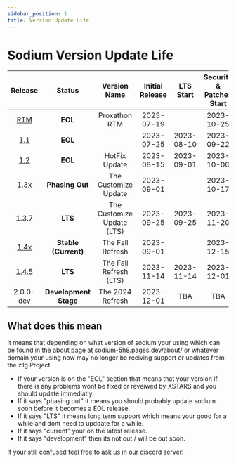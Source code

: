 ```yaml
---
sidebar_position: 1
title: Version Update Life
---
```


# Sodium Version Update Life

| Release  | Status              | Version Name          |Initial Release | LTS Start        | Security & Patches Start | End-of-life               |
| :--:     | :---:               | :---:             | :---:          | :---:            | :---:                    | :---:                     |
| [RTM](https://github.com/z1g-project/Sodium/releases/tag/1.0.0)  | **EOL** | Proxathon RTM | 2023-07-19 |   | 2023-10-25 | 2023-10-25 |
| [1.1](https://github.com/z1g-project/Sodium/releases/tag/1.0.0-patch-1) | **EOL** || 2023-07-25 | 2023-08-10 | 2023-09-22 | 2023-10-25 |
| [1.2](https://github.com/z1g-project/Sodium/releases/tag/1.2.0) | **EOL** | HotFix Update | 2023-08-15 | 2023-09-01 | 2023-10-00 | 2023-10-25 |
| [1.3x](https://github.com/z1g-project/Sodium/releases/tag/1.3.0) | **Phasing Out** | The Customize Update | 2023-09-01 |  | 2023-10-17 | 2023-11-25 |
| 1.3.7 | **LTS** | The Customize Update (LTS) | 2023-09-25 | 2023-09-25 | 2023-11-20 | 2024-01-01 |
| [1.4x](https://github.com/z1g-project/Sodium/releases/tag/1.4.0) | **Stable (Current)** | The Fall Refresh | 2023-09-01 |  | 2023-12-15 | 2023-10-25 |
| [1.4.5](https://github.com/z1g-project/Sodium/releases/tag/1.4.5) | **LTS** | The Fall Refresh (LTS) | 2023-11-14 | 2023-11-14 | 2023-12-01 | 2024-02-01 |
| 2.0.0-dev | **Development Stage** | The 2024 Refresh | 2023-12-01 | TBA | TBA | TBA |

## What does this mean

It means that depending on what version of sodium your using which can be found in the about page at sodium-5h8.pages.dev/about/ or whatever domain your using now may no longer be reciving support or updates from the z1g Project.
- If your version is on the "EOL" section that means that your version if there is any problems wont be fixed or reveiwed by XSTARS and you should update immediatly. 
- If it says "phasing out" it means you should probably update sodium soon before it becomes a EOL release. 
- If it says "LTS" it means long term support which means your good for a while and dont need to upddate for a while. 
- If it says "current" your on the latest release. 
- If it says "development" then its not out / will be out soon.

If your still confused feel free to ask us in our discord server!
